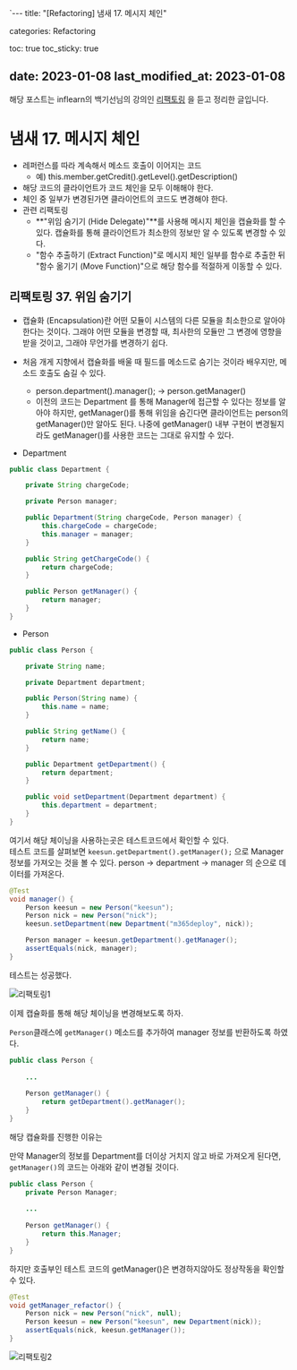 `---
title:  "[Refactoring] 냄새 17. 메시지 체인"

categories: Refactoring

toc: true
toc_sticky: true

date: 2023-01-08
last_modified_at: 2023-01-08
---

해당 포스트는 inflearn의 백기선님의 강의인 [리팩토링](https://www.inflearn.com/course/%EB%A6%AC%ED%8C%A9%ED%86%A0%EB%A7%81) 을 듣고 정리한 글입니다.

# 냄새 17. 메시지 체인

- 레퍼런스를 따라 계속해서 메소드 호출이 이어지는 코드
  - 예) this.member.getCredit().getLevel().getDescription()
- 해당 코드의 클라이언트가 코드 체인을 모두 이해해야 한다.
- 체인 중 일부가 변경된가면 클라이언트의 코드도 변경해야 한다.
- 관련 리팩토링
  - **"위임 숨기기 (Hide Delegate)"**를 사용해 메시지 체인을 캡슐화를 할 수 있다. 캡슐화를 통해 클라이언트가 최소한의 정보만 알 수 있도록 변경할 수 있다.
  - "함수 추출하기 (Extract Function)"로 메시지 체인 일부를 함수로 추출한 뒤 "함수 옮기기 (Move Function)"으로 해당 함수를 적절하게 이동할 수 있다.


## 리팩토링 37. 위임 숨기기

- 캡슐화 (Encapsulation)란 어떤 모듈이 시스템의 다른 모듈을 최소한으로 알아야 한다는 것이다. 그래야 어떤 모듈을 변경할 때, 최사한의 모듈만 그 변경에 영향을 받을 것이고, 그래야 무언가를 변경하기 쉽다.
- 처음 개게 지향에서 캡슐화를 배울 때 필드를 메소드로 숨기는 것이라 배우지만, 메소드 호출도 숨길 수 있다.
  - person.department().manager(); -> person.getManager()
  - 이전의 코드는 Department 를 통해 Manager에 접근할 수 있다는 정보를 알아야 하지만, getManager()를 통해 위임을 숨긴다면 클라이언트는 person의 getManager()만 알아도 된다. 나중에 getManager() 내부 구현이 변경될지라도 getManager()를 사용한 코드는 그대로 유지할 수 있다.

  
- Department

```java
public class Department {

    private String chargeCode;

    private Person manager;

    public Department(String chargeCode, Person manager) {
        this.chargeCode = chargeCode;
        this.manager = manager;
    }

    public String getChargeCode() {
        return chargeCode;
    }

    public Person getManager() {
        return manager;
    }
}
```

- Person

```java
public class Person {

    private String name;

    private Department department;

    public Person(String name) {
        this.name = name;
    }

    public String getName() {
        return name;
    }

    public Department getDepartment() {
        return department;
    }

    public void setDepartment(Department department) {
        this.department = department;
    }
}
```


여기서 해당 체이닝을 사용하는곳은 테스트코드에서 확인할 수 있다.  
테스트 코드를 살펴보면 `keesun.getDepartment().getManager();` 으로 Manager 정보를 가져오는 것을 볼 수 있다.
person -> department -> manager 의 순으로 데이터를 가져온다.

```java
@Test
void manager() {
    Person keesun = new Person("keesun");
    Person nick = new Person("nick");
    keesun.setDepartment(new Department("m365deploy", nick));

    Person manager = keesun.getDepartment().getManager();
    assertEquals(nick, manager);
}
```

테스트는 성공했다.

![리팩토링1]({{site.url}}/assets/image/2023/2023-01/08-refact001.png)


이제 캡슐화를 통해 해당 체이닝을 변경해보도록 하자.

`Person`클래스에 `getManager()` 메소드를 추가하여 manager 정보를 반환하도록 하였다.

```java
public class Person {
    
    ...
    
    Person getManager() {
        return getDepartment().getManager();
    }
}
```

해당 캡슐화를 진행한 이유는

만약 Manager의 정보를 Department를 더이상 거치지 않고 바로 가져오게 된다면, `getManager()`의 코드는 아래와 같이 변경될 것이다.

```java
public class Person {
    private Person Manager;
  
    ...
  
    Person getManager() {
        return this.Manager;
    }
}
```

하지만 호출부인 테스트 코드의 getManager()은 변경하지않아도 정상작동을 확인할 수 있다.

```java
@Test
void getManager_refactor() {
    Person nick = new Person("nick", null);
    Person keesun = new Person("keesun", new Department(nick));
    assertEquals(nick, keesun.getManager());
}
```

![리팩토링2]({{site.url}}/assets/image/2023/2023-01/08-refact002.png)